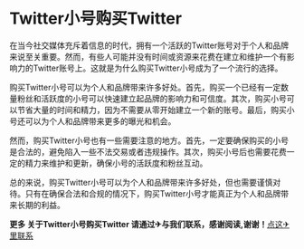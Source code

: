 # Twitter小号购买Twitter

在当今社交媒体充斥着信息的时代，拥有一个活跃的Twitter账号对于个人和品牌来说至关重要。然而，有些人可能并没有时间或资源来花费在建立和维护一个有影响力的Twitter账号上。这就是为什么购买Twitter小号成为了一个流行的选择。

购买Twitter小号可以为个人和品牌带来许多好处。首先，购买一个已经有一定数量粉丝和活跃度的小号可以快速建立起品牌的影响力和可信度。其次，购买小号可以节省大量的时间和精力，因为不需要从零开始建立一个新的账号。最后，购买小号还可以为个人和品牌带来更多的曝光和机会。

然而，购买Twitter小号也有一些需要注意的地方。首先，一定要确保购买的小号是合法的，避免陷入一些不法交易或者违规操作。其次，购买小号后也需要花费一定的精力来维护和更新，确保小号的活跃度和粉丝互动。

总的来说，购买Twitter小号可以为个人和品牌带来许多好处，但也需要谨慎对待。只有在确保合法和合规的情况下，购买Twitter小号才能真正为个人和品牌带来长期的利益。

**更多 关于Twitter小号购买Twitter 请通过✈与我们联系，感谢阅读,谢谢！**[点这✈里联系](https://abc.k02.cc)